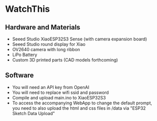 # WatchThis

## Hardware and Materials
- Seeed Studio XiaoESP32S3 Sense (with camera expansion board)
- Seeed Studio round display for Xiao
- OV2640 camera with long ribbon
- LiPo Battery
- Custom 3D printed parts (CAD models forthcoming)

## Software
- You will need an API key from OpenAI
- You will need to replace wifi ssid and password
- Compile and upload main.ino to XiaoESP32S3
- To access the accompanying WebApp to change the default prompt, you need to also upload the html and css files in /data via "ESP32 Sketch Data Upload"
